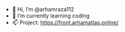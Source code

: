 - 👋 Hi, I’m @arhamraza112
- 🌱 I’m currently learning coding
- 📫 Project: https://front.arhamatlas.online/

<!---
arhamraza112/arhamraza112 is a ✨ special ✨ repository because its `README.md` (this file) appears on your GitHub profile.
You can click the Preview link to take a look at your changes.
--->
